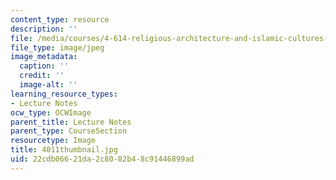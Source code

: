 ```yaml
---
content_type: resource
description: ''
file: /media/courses/4-614-religious-architecture-and-islamic-cultures-fall-2002/22cdb06621da2c8082b48c91446899ad_4011thumbnail.jpg
file_type: image/jpeg
image_metadata:
  caption: ''
  credit: ''
  image-alt: ''
learning_resource_types:
- Lecture Notes
ocw_type: OCWImage
parent_title: Lecture Notes
parent_type: CourseSection
resourcetype: Image
title: 4011thumbnail.jpg
uid: 22cdb066-21da-2c80-82b4-8c91446899ad
---
```

